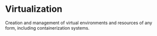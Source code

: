 # Virtualization

Creation and management of virtual environments and resources of any form, including containerization systems.
